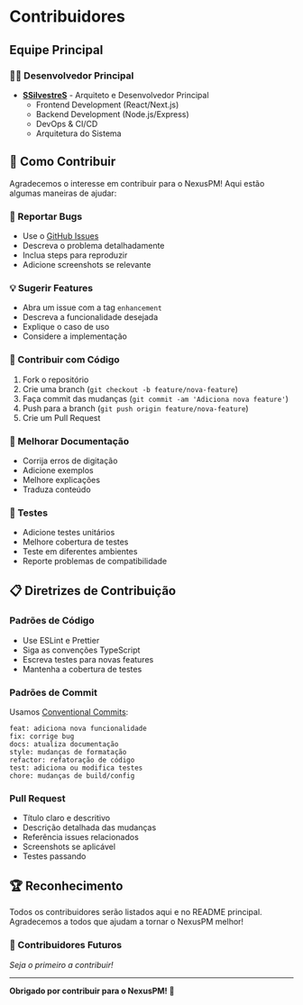 # Contribuidores

## Equipe Principal

### 👨‍💻 Desenvolvedor Principal
- **[SSilvestreS](https://github.com/SSilvestreS)** - Arquiteto e Desenvolvedor Principal
  - Frontend Development (React/Next.js)
  - Backend Development (Node.js/Express)
  - DevOps & CI/CD
  - Arquitetura do Sistema

## 🤝 Como Contribuir

Agradecemos o interesse em contribuir para o NexusPM! Aqui estão algumas maneiras de ajudar:

### 🐛 Reportar Bugs
- Use o [GitHub Issues](https://github.com/SSilvestreS/NexusPM/issues)
- Descreva o problema detalhadamente
- Inclua steps para reproduzir
- Adicione screenshots se relevante

### 💡 Sugerir Features
- Abra um issue com a tag `enhancement`
- Descreva a funcionalidade desejada
- Explique o caso de uso
- Considere a implementação

### 🔧 Contribuir com Código
1. Fork o repositório
2. Crie uma branch (`git checkout -b feature/nova-feature`)
3. Faça commit das mudanças (`git commit -am 'Adiciona nova feature'`)
4. Push para a branch (`git push origin feature/nova-feature`)
5. Crie um Pull Request

### 📝 Melhorar Documentação
- Corrija erros de digitação
- Adicione exemplos
- Melhore explicações
- Traduza conteúdo

### 🧪 Testes
- Adicione testes unitários
- Melhore cobertura de testes
- Teste em diferentes ambientes
- Reporte problemas de compatibilidade

## 📋 Diretrizes de Contribuição

### Padrões de Código
- Use ESLint e Prettier
- Siga as convenções TypeScript
- Escreva testes para novas features
- Mantenha a cobertura de testes

### Padrões de Commit
Usamos [Conventional Commits](https://conventionalcommits.org/):

```
feat: adiciona nova funcionalidade
fix: corrige bug
docs: atualiza documentação
style: mudanças de formatação
refactor: refatoração de código
test: adiciona ou modifica testes
chore: mudanças de build/config
```

### Pull Request
- Título claro e descritivo
- Descrição detalhada das mudanças
- Referência issues relacionados
- Screenshots se aplicável
- Testes passando

## 🏆 Reconhecimento

Todos os contribuidores serão listados aqui e no README principal. Agradecemos a todos que ajudam a tornar o NexusPM melhor!

### 🌟 Contribuidores Futuros
_Seja o primeiro a contribuir!_

---

**Obrigado por contribuir para o NexusPM! 🚀**
